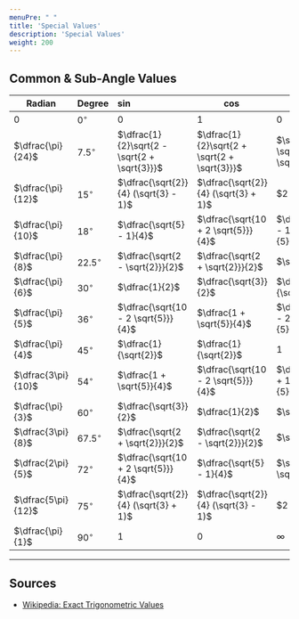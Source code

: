 ```yaml
---
menuPre: " "
title: 'Special Values'
description: 'Special Values'
weight: 200
---
```


## Common & Sub-Angle Values

| $\text{Radian}$    | $\text{Degree}$ | $\sin$                                       | $\cos$                                       | $\tan$                               | $\cot$                               | $\sec$                               | $\csc$                               |
| ------------------ | --------------- | :------------------------------------------- | -------------------------------------------- | ------------------------------------ | ------------------------------------ | ------------------------------------ | :----------------------------------- |
| $0$                | $0^{\circ}$     | $0$                                          | $1$                                          | $0$                                  | $\infty$                             | $1$                                  | $\infty$                             |
| $\dfrac{\pi}{24}$  | $7.5^\circ$     | $\dfrac{1}{2}\sqrt{2 - \sqrt{2 + \sqrt{3}}}$ | $\dfrac{1}{2}\sqrt{2 + \sqrt{2 + \sqrt{3}}}$ | $\sqrt{6} - \sqrt{3} + \sqrt{2} - 2$ | $\sqrt{6} + \sqrt{3} + \sqrt{2} + 2$ | $-$                                  | $-$                                  |
| $\dfrac{\pi}{12}$  | $15^\circ$      | $\dfrac{\sqrt{2}}{4} (\sqrt{3} - 1)$         | $\dfrac{\sqrt{2}}{4} (\sqrt{3} + 1)$         | $2 - \sqrt{3}$                       | $2 + \sqrt{3}$                       | $\sqrt{2}(\sqrt{3} - 1)$             | $\sqrt{2}(\sqrt{3} + 1)$             |
| $\dfrac{\pi}{10}$  | $18^\circ$      | $\dfrac{\sqrt{5} - 1}{4}$                    | $\dfrac{\sqrt{10 + 2 \sqrt{5}}}{4}$          | $\dfrac{\sqrt{25 - 10 \sqrt{5}}}{5}$ | $\dfrac{\sqrt{5 + 2 \sqrt{5}}}{5}$   | $\dfrac{\sqrt{50 - 10 \sqrt{5}}}{5}$ | $1 + \sqrt{5}$                       |
| $\dfrac{\pi}{8}$   | $22.5^\circ$    | $\dfrac{\sqrt{2 - \sqrt{2}}}{2}$             | $\dfrac{\sqrt{2 + \sqrt{2}}}{2}$             | $\sqrt{2} - 1$                       | $\sqrt{2} + 1$                       | $\sqrt{4 - 2 \sqrt{2}}$              | $\sqrt{4 + 2 \sqrt{2}}$              |
| $\dfrac{\pi}{6}$   | $30^\circ$      | $\dfrac{1}{2}$                               | $\dfrac{\sqrt{3}}{2}$                        | $\dfrac{1}{\sqrt{3}}$                | $\sqrt{3}$                           | $\dfrac{2}{\sqrt{3}}$                | $2$                                  |
| $\dfrac{\pi}{5}$   | $36^\circ$      | $\dfrac{\sqrt{10 - 2 \sqrt{5}}}{4}$          | $\dfrac{1 + \sqrt{5}}{4}$                    | $\dfrac{\sqrt{5 - 2 \sqrt{5}}}{5}$   | $\dfrac{\sqrt{25 + 10 \sqrt{5}}}{5}$ | $\dfrac{\sqrt{5} - 1}{2}$            | $\dfrac{\sqrt{50 + 10 \sqrt{5}}}{5}$ |
| $\dfrac{\pi}{4}$   | $45^\circ$      | $\dfrac{1}{\sqrt{2}}$                        | $\dfrac{1}{\sqrt{2}}$                        | $1$                                  | $1$                                  | $\sqrt{2}$                           | $\sqrt{2}$                           |
| $\dfrac{3\pi}{10}$ | $54^\circ$      | $\dfrac{1 + \sqrt{5}}{4}$                    | $\dfrac{\sqrt{10 - 2 \sqrt{5}}}{4}$          | $\dfrac{\sqrt{25 + 10 \sqrt{5}}}{5}$ | $\sqrt{5 - 2 \sqrt{5}}$              | $\dfrac{\sqrt{50 + 10 \sqrt{5}}}{5}$ | $\sqrt{5} - 1$                       |
| $\dfrac{\pi}{3}$   | $60^\circ$      | $\dfrac{\sqrt{3}}{2}$                        | $\dfrac{1}{2}$                               | $\sqrt{3}$                           | $\dfrac{1}{\sqrt{3}}$                | $2$                                  | $\dfrac{2}{\sqrt{3}}$                |
| $\dfrac{3\pi}{8}$  | $67.5^\circ$    | $\dfrac{\sqrt{2 + \sqrt{2}}}{2}$             | $\dfrac{\sqrt{2 - \sqrt{2}}}{2}$             | $\sqrt{2} + 1$                       | $\sqrt{2} - 1$                       | $4 + 2 \sqrt{2}$                     | $4 - 2 \sqrt{2}$                     |
| $\dfrac{2\pi}{5}$  | $72^\circ$      | $\dfrac{\sqrt{10 + 2 \sqrt{5}}}{4}$          | $\dfrac{\sqrt{5} - 1}{4}$                    | $\sqrt{5 + 2 \sqrt{5}}$              | $\dfrac{\sqrt{25 - 10 \sqrt{5}}}{5}$ | $1 + \sqrt{5}$                       | $\dfrac{\sqrt{50 - 10 \sqrt{5}}}{5}$ |
| $\dfrac{5\pi}{12}$ | $75^\circ$      | $\dfrac{\sqrt{2}}{4} (\sqrt{3} + 1)$         | $\dfrac{\sqrt{2}}{4} (\sqrt{3} - 1)$         | $2 + \sqrt{3}$                       | $2 - \sqrt{3}$                       | $\sqrt{2}(\sqrt{3} + 1)$             | $\sqrt{2}(\sqrt{3} - 1)$             |
| $\dfrac{\pi}{1}$   | $90^\circ$      | $1$                                          | $0$                                          | $\infty$                             | $0$                                  | $\infty$                             | $1$                                  |

---

## Sources

- [Wikipedia: Exact Trigonometric Values](https://en.wikipedia.org/wiki/Exact_trigonometric_values)

